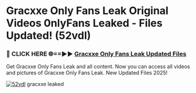 # Gracxxe Only Fans Leak Original Videos 0nlyFans Leaked - Files Updated! (52vdl)

<h3>🔴 CLICK HERE 🌐==►► <a href="https://tinyurl.com/4seja8ks" rel="nofollow">Gracxxe Only Fans Leak Updated Files</a></h3>

Get Gracxxe Only Fans Leak and all content. Now you can access all videos and pictures of Gracxxe Only Fans Leak. New Updated Files 2025!

[![52vdl](https://i.imgur.com/EWjZXRe.gif)](https://tinyurl.com/4seja8ks)
gracxxe leaked